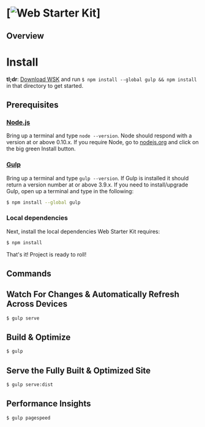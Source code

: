 # [![Web Starter Kit](http://webjho.com/images/logo.png)]

## Overview


# Install

**tl;dr**: [Download WSK](https://github.com/google/web-starter-kit/releases/latest) and run `$ npm install --global gulp && npm install` in that directory to get started.

## Prerequisites

### [Node.js](https://nodejs.org)

Bring up a terminal and type `node --version`.
Node should respond with a version at or above 0.10.x.
If you require Node, go to [nodejs.org](https://nodejs.org) and click on the big green Install button.

### [Gulp](http://gulpjs.com)

Bring up a terminal and type `gulp --version`.
If Gulp is installed it should return a version number at or above 3.9.x.
If you need to install/upgrade Gulp, open up a terminal and type in the following:

```sh
$ npm install --global gulp
```

### Local dependencies

Next, install the local dependencies Web Starter Kit requires:

```sh
$ npm install
```

That's it!  Project is ready to roll!


## Commands

## Watch For Changes & Automatically Refresh Across Devices

```sh
$ gulp serve
```

## Build & Optimize

```sh
$ gulp
```

## Serve the Fully Built & Optimized Site

```sh
$ gulp serve:dist
```

## Performance Insights

```sh
$ gulp pagespeed
```